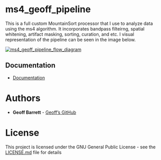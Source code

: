 # ms4_geoff_pipeline
This is a full custom MountainSort processor that I use to analyze data using the ms4 algorithm. It incorporates bandpass filteirng, spatial whitening, artifact masking, sorting, curation, and etc. I visual representation of the pipeline can be seen in the image below.

[![ms4_geoff_pipeline_flow_diagram](https://s3.amazonaws.com/geba/media/django-summernote/2019-05-14/ms4_geoff_pipeline_diagram.PNG)](https://geba.technology/project/mountainsort-with-windows-mountainsort-custom-ms4_geoff_pipeline-processor)

## Documentation

- [Documentation](https://geba.technology/project/mountainsort-with-windows-mountainsort-custom-ms4_geoff_pipeline-processor)

# Authors

* **Geoff Barrett** - [Geoff’s GitHub](https://github.com/GeoffBarrett)

# License

This project is licensed under the GNU  General  Public  License - see the [LICENSE.md](../master/LICENSE) file for details
